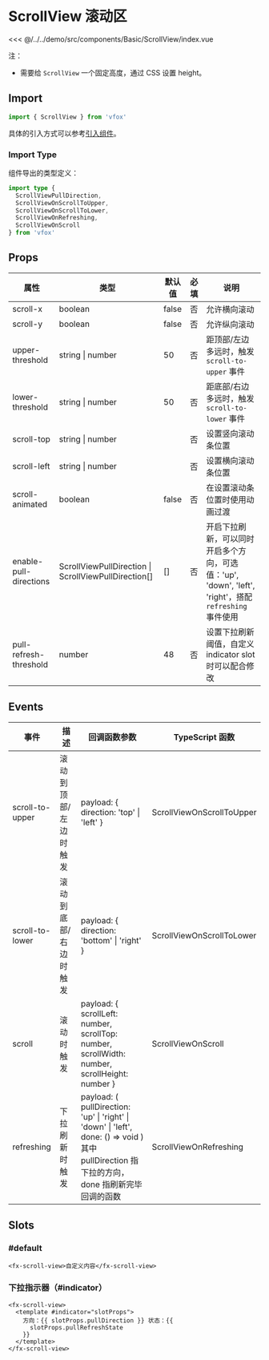 # ScrollView 滚动区

<CodeDemo name="ScrollView">

<<< @/../../demo/src/components/Basic/ScrollView/index.vue

</CodeDemo>

注：

- 需要给 `ScrollView` 一个固定高度，通过 CSS 设置 height。

## Import

```js
import { ScrollView } from 'vfox'
```

具体的引入方式可以参考[引入组件](../guide/import.md)。

### Import Type

组件导出的类型定义：

```ts
import type {
  ScrollViewPullDirection,
  ScrollViewOnScrollToUpper,
  ScrollViewOnScrollToLower,
  ScrollViewOnRefreshing,
  ScrollViewOnScroll
} from 'vfox'
```

## Props

| 属性                   | 类型                                                 | 默认值 | 必填 | 说明                                                                                                  |
| ---------------------- | ---------------------------------------------------- | ------ | ---- | ----------------------------------------------------------------------------------------------------- |
| scroll-x               | boolean                                              | false  | 否   | 允许横向滚动                                                                                          |
| scroll-y               | boolean                                              | false  | 否   | 允许纵向滚动                                                                                          |
| upper-threshold        | string \| number                                     | 50     | 否   | 距顶部/左边多远时，触发 `scroll-to-upper` 事件                                                        |
| lower-threshold        | string \| number                                     | 50     | 否   | 距底部/右边多远时，触发 `scroll-to-lower` 事件                                                        |
| scroll-top             | string \| number                                     |        | 否   | 设置竖向滚动条位置                                                                                    |
| scroll-left            | string \| number                                     |        | 否   | 设置横向滚动条位置                                                                                    |
| scroll-animated        | boolean                                              | false  | 否   | 在设置滚动条位置时使用动画过渡                                                                        |
| enable-pull-directions | ScrollViewPullDirection \| ScrollViewPullDirection[] | []     | 否   | 开启下拉刷新，可以同时开启多个方向，可选值：'up', 'down', 'left', 'right'，搭配 `refreshing` 事件使用 |
| pull-refresh-threshold | number                                               | 48     | 否   | 设置下拉刷新阈值，自定义 indicator slot 时可以配合修改                                                |

## Events

| 事件            | 描述                  | 回调函数参数                                                                                                                                 | TypeScript 函数           |
| --------------- | --------------------- | -------------------------------------------------------------------------------------------------------------------------------------------- | ------------------------- |
| scroll-to-upper | 滚动到顶部/左边时触发 | payload: { direction: 'top' \| 'left' }                                                                                                      | ScrollViewOnScrollToUpper |
| scroll-to-lower | 滚动到底部/右边时触发 | payload: { direction: 'bottom' \| 'right' }                                                                                                  | ScrollViewOnScrollToLower |
| scroll          | 滚动时触发            | payload: { scrollLeft: number, scrollTop: number, scrollWidth: number, scrollHeight: number }                                                | ScrollViewOnScroll        |
| refreshing      | 下拉刷新时触发        | payload: ( pullDirection: 'up' \| 'right' \| 'down' \| 'left', done: () => void ) 其中 pullDirection 指下拉的方向，done 指刷新完毕回调的函数 | ScrollViewOnRefreshing    |

## Slots

### #default

```vue
<fx-scroll-view>自定义内容</fx-scroll-view>
```

### 下拉指示器（#indicator）

```vue
<fx-scroll-view>
  <template #indicator="slotProps">
    方向：{{ slotProps.pullDirection }} 状态：{{
      slotProps.pullRefreshState
    }}
  </template>
</fx-scroll-view>
```
